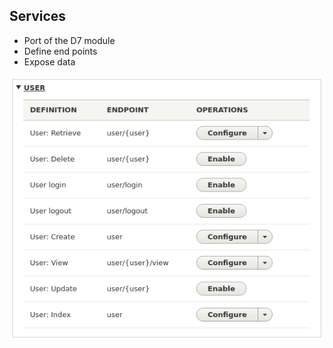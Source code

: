 ##  Services

  <ul>
    <li>Port of the D7 module</li>
    <li>Define end points</li>
    <li>Expose data</li>
  </ul>
  <p><img src="services.png" /></p>
